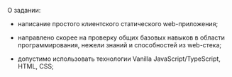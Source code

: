 
О задании:

- написание простого клиентского статического web-приложения;

- направлено скорее на проверку общих базовых навыков в области программирования, нежели знаний и способностей из web-стека;

- допустимо использовать технологии Vanilla JavaScript/TypeScript, HTML, CSS;
